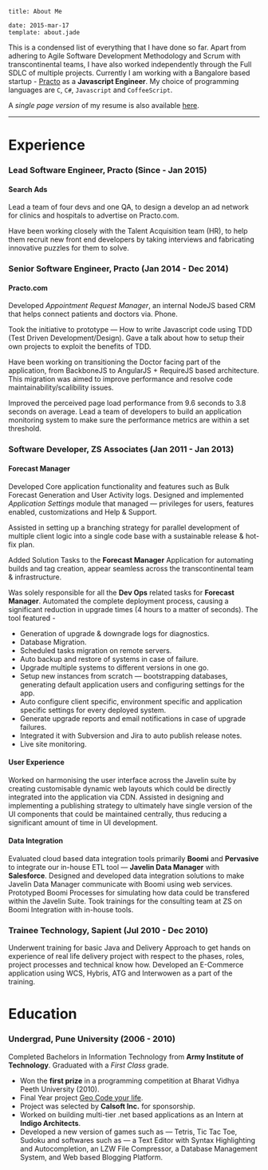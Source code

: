 ```metadata
title: About Me

date: 2015-mar-17
template: about.jade
```

This is a condensed list of everything that I have done so far. Apart from adhering to Agile Software Development Methodology and Scrum with transcontinental teams, I have also worked independently through the Full SDLC of multiple projects. Currently I am working with a Bangalore based startup - [Practo](https://www.practo.com) as a **Javascript Engineer**. My choice of programming languages are `C`, `C#`, `Javascript` and `CoffeeScript`.

A _single page version_ of my resume is also available [here](/files/cv.pdf).

---

# Experience

### Lead Software Engineer, Practo (Since - Jan 2015)

#### Search Ads

Lead a team of four devs and one QA, to design a develop an ad network for clinics and hospitals to advertise on Practo.com.

Have been working closely with the Talent Acquisition team (HR), to help them recruit new front end developers by taking interviews and fabricating innovative puzzles for them to solve.

### Senior Software Engineer, Practo (Jan 2014 - Dec 2014)

#### Practo.com

Developed _Appointment Request Manager_, an internal NodeJS based CRM that helps connect patients and doctors via. Phone.

Took the initiative to prototype — How to write Javascript code using TDD (Test Driven Development/Design). Gave a talk about how to setup their own projects to exploit the benefits of TDD.

Have been working on transitioning the Doctor facing part of the application, from BackboneJS to AngularJS + RequireJS based architecture. This migration was aimed to improve performance and resolve code maintainability/scalibility issues.

Improved the perceived page load performance from 9.6 seconds to 3.8 seconds on average. Lead a team of developers to build an application monitoring system to make sure the performance metrics are within a set threshold.

### Software Developer, ZS Associates (Jan 2011 - Jan 2013)

#### Forecast Manager

Developed Core application functionality and features such as Bulk Forecast Generation and User Activity logs. Designed and implemented _Application Settings_ module that managed — privileges for users, features enabled, customizations and Help & Support.

Assisted in setting up a branching strategy for parallel development of multiple client logic into a single code base with a sustainable release & hot-fix plan.

Added Solution Tasks to the **Forecast Manager** Application for automating builds and tag creation, appear seamless across the transcontinental team & infrastructure.

Was solely responsible for all the **Dev Ops** related tasks for **Forecast Manager**. Automated the complete deployment process, causing a significant reduction in upgrade times (4 hours to a matter of seconds). The tool featured -

- Generation of upgrade & downgrade logs for diagnostics.
- Database Migration.
- Scheduled tasks migration on remote servers.
- Auto backup and restore of systems in case of failure.
- Upgrade multiple systems to different versions in one go.
- Setup new instances from scratch — bootstrapping databases, generating default application users and configuring settings for the app.
- Auto configure client specific, environment specific and application specific settings for every deployed system.
- Generate upgrade reports and email notifications in case of upgrade failures.
- Integrated it with Subversion and Jira to auto publish release notes.
- Live site monitoring.

#### User Experience

Worked on harmonising the user interface across the Javelin suite by creating customisable dynamic web layouts which could be directly integrated into the application via CDN. Assisted in designing and implementing a publishing strategy to ultimately have single version of the UI components that could be maintained centrally, thus reducing a significant amount of time in UI development.

#### Data Integration

Evaluated cloud based data integration tools primarily **Boomi** and **Pervasive** to integrate our in-house ETL tool — **Javelin Data Manager** with **Salesforce**. Designed and developed data integration solutions to make Javelin Data Manager communicate with Boomi using web services. Prototyped Boomi Processes for simulating how data could be transfered within the Javelin Suite. Took trainings for the consulting team at ZS on Boomi Integration with in-house tools.

### Trainee Technology, Sapient (Jul 2010 - Dec 2010)

Underwent training for basic Java and Delivery Approach to get hands on experience of real life delivery project with respect to the phases, roles, project processes and technical know how.
Developed an E-Commerce application using WCS, Hybris, ATG and Interwowen as a part of the training.

# Education

### Undergrad, Pune University (2006 - 2010)

Completed Bachelors in Information Technology from **Army Institute of Technology**. Graduated with a _First Class_ grade.

- Won the **first prize** in a programming competition at Bharat Vidhya Peeth University (2010).
- Final Year project [Geo Code your life](/articles/geocode-your-life/).
- Project was selected by **Calsoft Inc.** for sponsorship.
- Worked on building multi-tier .net based applications as an Intern at **Indigo Architects**.
- Developed a new version of games such as — Tetris, Tic Tac Toe, Sudoku and softwares such as — a Text Editor with Syntax Highlighting and Autocompletion, an LZW File Compressor, a Database Management System, and Web based Blogging Platform.
